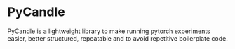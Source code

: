 # PyCandle

PyCandle is a lightweight library to make running pytorch experiments easier, better
structured, repeatable and to avoid repetitive boilerplate code.
